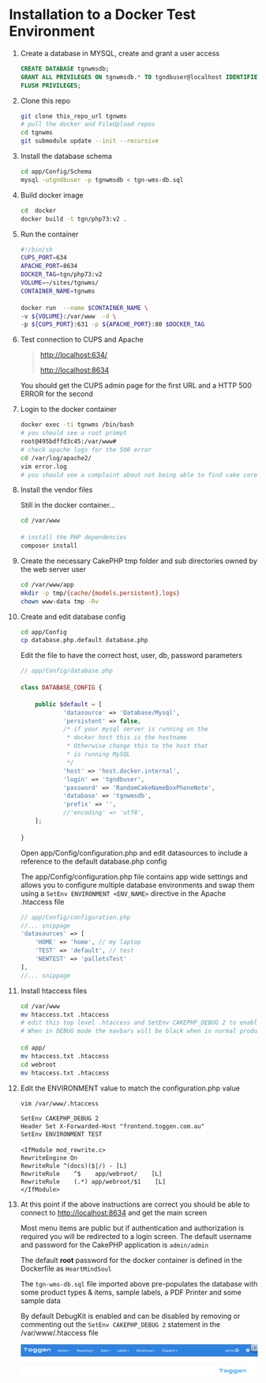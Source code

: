 # Installation to a Docker Test Environment
1. Create a database in MYSQL, create and grant a user access
    ```sql
    CREATE DATABASE tgnwmsdb;
    GRANT ALL PRIVILEGES ON tgnwmsdb.* TO tgndbuser@localhost IDENTIFIED BY 'RandomCakeNameBoxPhoneNote';
    FLUSH PRIVILEGES;
    ```
2. Clone this repo
    ```sh
    git clone this_repo_url tgnwms
    # pull the docker and FileUpload repos
    cd tgnwms
    git submodule update --init --recursive
    ```
3. Install the database schema
    ```sh
    cd app/Config/Schema
    mysql -utgndbuser -p tgnwmsdb < tgn-wms-db.sql
    ```
4. Build docker image
    ```sh
    cd  docker
    docker build -t tgn/php73:v2 .
    ```
5. Run the container
    ```sh
    #!/bin/sh
    CUPS_PORT=634
    APACHE_PORT=8634
    DOCKER_TAG=tgn/php73:v2
    VOLUME=~/sites/tgnwms/
    CONTAINER_NAME=tgnwms

    docker run  --name $CONTAINER_NAME \
    -v ${VOLUME}:/var/www  -d \
    -p ${CUPS_PORT}:631 -p ${APACHE_PORT}:80 $DOCKER_TAG
    ```
6. Test connection to CUPS and Apache
    > [http://localhost:634/](http://localhost:634/)
    >
    > [http://localhost:8634](http://localhost:8634)

    You should get the CUPS admin page for the first URL and a HTTP 500 ERROR for the second

6. Login to the docker container
    ```sh
    docker exec -ti tgnwms /bin/bash
    # you should see a root prompt
    root@495bdffd3c45:/var/www#
    # check apache logs for the 500 error
    cd /var/log/apache2/
    vim error.log
    # you should see a complaint about not being able to find cake core
    ```
7. Install the vendor files

    Still in the docker container...

    ```sh
    cd /var/www

    # install the PHP dependencies
    composer install
    ```
8. Create the necessary CakePHP tmp folder and sub directories owned by the web server user
    ```sh
    cd /var/www/app
    mkdir -p tmp/{cache/{models,persistent},logs}
    chown www-data tmp -Rv
    ```
9. Create and edit database config
    ```sh
    cd app/Config
    cp database.php.default database.php
    ```
    Edit the file to have the correct host, user, db, password parameters

    ```php
    // app/Config/database.php

    class DATABASE_CONFIG {

        public $default = [
                'datasource' => 'Database/Mysql',
                'persistent' => false,
                /* if your mysql server is running on the
                 * docker host this is the hostname
                 * Otherwise change this to the host that
                 * is running MySQL
                 */
                'host' => 'host.docker.internal',
                'login' => 'tgndbuser',
                'password' => 'RandomCakeNameBoxPhoneNote',
                'database' => 'tgnwmsdb',
                'prefix' => '',
                //'encoding' => 'utf8',
        ];

    }
    ```
    Open app/Config/configuration.php and edit datasources to include a reference to the default database.php config

    The app/Config/configuration.php file contains app wide settings and allows you to configure multiple database environments and swap them using a `SetEnv ENVIRONMENT <ENV_NAME>` directive in the Apache .htaccess file

    ```php
    // app/Config/configuration.php
    //... snippage
    'datasources' => [
        'HOME' => 'home', // my laptop
        'TEST' => 'default', // test
        'NEWTEST' => 'palletsTest'
    ],
    //... snippage
    ```
1. Install htaccess files
    ```sh
    cd /var/www
    mv htaccess.txt .htaccess
    # edit this top level .htaccess and SetEnv CAKEPHP_DEBUG 2 to enable DebugKit or 0 to disable
    # When in DEBUG mode the navbars will be black when in normal production mode the navbars will be blue

    cd app/
    mv htaccess.txt .htaccess
    cd webroot
    mv htaccess.txt .htaccess
    ```
1. Edit the ENVIRONMENT value to match the configuration.php value
    ```sh
    vim /var/www/.htaccess
    ```
    ```apacheconf
    SetEnv CAKEPHP_DEBUG 2
    Header Set X-Forwarded-Host "frontend.toggen.com.au"
    SetEnv ENVIRONMENT TEST

    <IfModule mod_rewrite.c>
    RewriteEngine On
    RewriteRule ^(docs)($|/) - [L]
    RewriteRule    ^$    app/webroot/    [L]
    RewriteRule    (.*) app/webroot/$1    [L]
    </IfModule>
    ```
1. At this point if the above instructions are correct you should be able to connect to [http://localhost:8634](http://localhost:8634) and get the main screen

    Most menu items are public but if authentication and authorization is required you will be redirected to a login screen. The default username and password for the CakePHP application is `admin/admin`

    The default **root** password for the docker container is defined in the Dockerfile as `HeartMindSoul`

    The `tgn-wms-db.sql` file imported above pre-populates the database with some product types & items, sample labels, a PDF Printer and some sample data

    By default DebugKit is enabled and can be disabled by removing or commenting out the `SetEnv CAKEPHP_DEBUG 2` statement in the /var/www/.htaccess file

    ![Home Screen](images/010-main.png)

